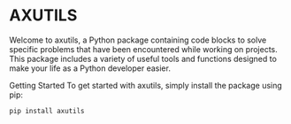 # AXUTILS

Welcome to axutils, a Python package containing code blocks to solve specific problems that have been encountered while working on projects. This package includes a variety of useful tools and functions designed to make your life as a Python developer easier.

Getting Started
To get started with axutils, simply install the package using pip:

    pip install axutils